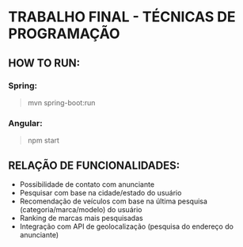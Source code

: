 # TRABALHO FINAL - TÉCNICAS DE PROGRAMAÇÃO


## HOW TO RUN:

### Spring:
> mvn spring-boot:run

### Angular:
> npm start


## RELAÇÃO DE FUNCIONALIDADES:

- Possibilidade de contato com anunciante
- Pesquisar com base na cidade/estado do usuário
- Recomendação de veículos com base na última pesquisa (categoria/marca/modelo) do usuário
- Ranking de marcas mais pesquisadas
- Integração com API de geolocalização (pesquisa do endereço do anunciante)
